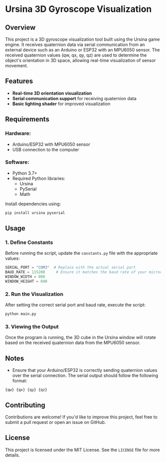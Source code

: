 # Ursina 3D Gyroscope Visualization

## Overview
This project is a 3D gyroscope visualization tool built using the Ursina game engine. It receives quaternion data via serial communication from an external device such as an Arduino or ESP32 with an MPU6050 sensor. The received quaternion values (qw, qx, qy, qz) are used to determine the object's orientation in 3D space, allowing real-time visualization of sensor movement.

## Features
- **Real-time 3D orientation visualization**
- **Serial communication support** for receiving quaternion data
- **Basic lighting shader** for improved visualization

## Requirements
### Hardware:
- Arduino/ESP32 with MPU6050 sensor
- USB connection to the computer

### Software:
- Python 3.7+
- Required Python libraries:
  - Ursina
  - PySerial
  - Math

Install dependencies using:
```sh
pip install ursina pyserial
```

## Usage
### 1. Define Constants
Before running the script, update the `constants.py` file with the appropriate values:
```python
SERIAL_PORT = "COM3"  # Replace with the actual serial port
BAUD_RATE = 115200     # Ensure it matches the baud rate of your microcontroller
WINDOW_WIDTH = 800
WINDOW_HEIGHT = 600
```

### 2. Run the Visualization
After setting the correct serial port and baud rate, execute the script:
```sh
python main.py
```

### 3. Viewing the Output
Once the program is running, the 3D cube in the Ursina window will rotate based on the received quaternion data from the MPU6050 sensor.

## Notes
- Ensure that your Arduino/ESP32 is correctly sending quaternion values over the serial connection. The serial output should follow the following format:
```
{qw} {qx} {qy} {qz}
```

## Contributing
Contributions are welcome! If you'd like to improve this project, feel free to submit a pull request or open an issue on GitHub.

## License
This project is licensed under the MIT License. See the `LICENSE` file for more details.

